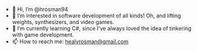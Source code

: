 - 👋 Hi, I’m @hrosman94
- 👀 I’m interested in software development of all kinds! Oh, and lifting weights, synthesizers, and video games.
- 🌱 I’m currently learning C#, since I've always loved the idea of tinkering with game development.
- 📫 How to reach me: healyrosman@gmail.com

<!---
hrosman94/hrosman94 is a ✨ special ✨ repository because its `README.md` (this file) appears on your GitHub profile.
You can click the Preview link to take a look at your changes.
--->
